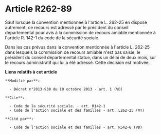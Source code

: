 # Article R262-89

Sauf lorsque la convention mentionnée à l'article L. 262-25 en dispose autrement, ce recours est adressé par le président du
conseil départemental pour avis à la commission de recours amiable mentionnée à l'article R. 142-1 du code de la sécurité
sociale. 

Dans les cas prévus dans la convention mentionnée à l'article L. 262-25 dans lesquels la commission de recours amiable n'est
pas saisie, le président du conseil départemental statue, dans un délai de deux mois, sur le recours administratif qui lui a
été adressé. Cette décision est motivée.

**Liens relatifs à cet article**

	**Modifié par**:

	  - Décret n°2013-938 du 18 octobre 2013 - art. 1 (VD)

	**Cite**:

	  - Code de la sécurité sociale. - art. R142-1
	  - Code de l'action sociale et des familles - art. L262-25 (VT)

	**Cité par**:

	  - Code de l'action sociale et des familles - art. R542-6 (VD)
